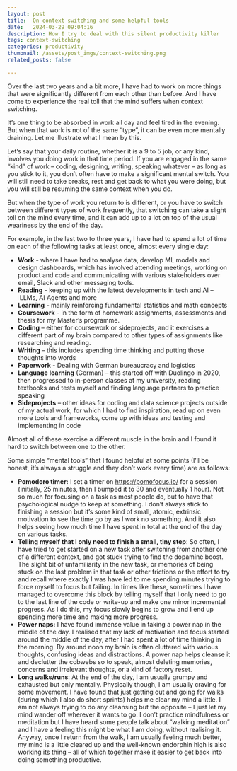 ```yaml
---
layout: post
title:  On context switching and some helpful tools
date:   2024-03-29 09:04:16
description: How I try to deal with this silent productivity killer
tags: context-switching
categories: productivity
thumbnail: /assets/post_imgs/context-switching.png
related_posts: false

---
```

 

Over the last two years and a bit more, I have had to work on more things that were significantly different from each other than before. And I have come to experience the real toll that the mind suffers when context switching. 

It’s one thing to be absorbed in work all day and feel tired in the evening. But when that work is not of the same “type”, it can be even more mentally draining. Let me illustrate what I mean by this.

Let’s say that your daily routine, whether it is a 9 to 5 job, or any kind, involves you doing work in that time period. If you are engaged in the same “kind” of work – coding, designing, writing, speaking whatever – as long as you stick to it, you don’t often have to make a significant mental switch. You will still need to take breaks, rest and get back to what you were doing, but you will still be resuming the same context when you do. 

But when the type of work you return to is different, or you have to switch between different types of work frequently, that switching can take a slight toll on the mind every time, and it can add up to a lot on top of the usual weariness by the end of the day. 

For example, in the last two to three years, I have had to spend a lot of time on each of the following tasks at least once, almost every single day:

- **Work** - where I have had to analyse data, develop ML models and design dashboards, which has involved attending meetings, working on product and code and communicating with various stakeholders over email, Slack and other messaging tools.
- **Reading** -  keeping up with the latest developments in tech and AI – LLMs, AI Agents and more
- **Learning** - mainly reinforcing fundamental statistics and math concepts
- **Coursework** - in the form of homework assignments, assessments and thesis for my Master’s programme.
- **Coding** – either for coursework or sideprojects, and it exercises a different part of my brain compared to other types of assignments like researching and reading.
- **Writing** – this includes spending time thinking and putting those thoughts into words
- **Paperwork** - Dealing with German bureaucracy and logistics
- **Language learning** (German) – this started off with Duolingo in 2020, then progressed to in-person classes at my university, reading textbooks and tests myself and finding language partners to practice speaking
- **Sideprojects** – other ideas for coding and data science projects outside of my actual work,  for which I had to find inspiration, read up on even more tools and frameworks, come up with  ideas and testing and implementing in code

Almost all of these exercise a different muscle in the brain and I found it hard to switch between one to the other. 

Some simple “mental tools” that I found helpful at some points (I’ll be honest, it’s always a struggle and they don’t work every time) are as follows:

- **Pomodoro timer:** I set a timer on https://pomofocus.io/ for a session (initially, 25 minutes, then I bumped it to 30 and eventually 1 hour). Not so much for focusing on a task as most people do, but to have that psychological nudge to keep at something. I don’t always stick to finishing a session but it’s some kind of small, atomic, extrinsic motivation to see the time go by as I work no something. And it also helps seeing how much time I have spent in total at the end of the day on various tasks.
- **Telling myself that I only need to finish a small, tiny step**: So often, I have tried to get started on a new task after switching from another one of a different context, and got stuck trying to find the dopamine boost. The slight bit of unfamiliarity in the new task, or memories of being stuck on the last problem in that task or other frictions or the effort to try and recall where exactly I was have led to me spending minutes trying to force myself to focus but failing. In times like these, sometimes I have managed to overcome this block by telling myself that I only need to go to the last line of the code or write-up and make one minor incremental progress. As I do this, my focus slowly begins to grow and I end up spending more time and making more progress.
- **Power naps:** I have found immense value in taking a power nap in the middle of the day. I realised that my lack of motivation and focus started around the middle of the day, after I had spent a lot of time thinking in the morning. By around noon my brain is often cluttered with various thoughts, confusing ideas and distractions. A power nap helps cleanse it and declutter the cobwebs so to speak, almost deleting memories, concerns and irrelevant thoughts, or a kind of factory reset.
- **Long walks/runs**: At the end of the day, I am usually grumpy and exhausted but only mentally. Physically though, I am usually craving for some movement. I have found that just getting out and going for walks (during which I also do short sprints) helps me clear my mind a little. I am not always trying to do any cleansing but the opposite – I just let my mind wander off wherever it wants to go. I don’t practice mindfulness or meditation but I have heard some people talk about “walking meditation” and I have a feeling this might be what I am doing, without realising it. Anyway, once I return from the walk, I am usually feeling much better, my mind is a little cleared up and the well-known endorphin high is also working its thing – all of which together make it easier to get back into doing something productive.
